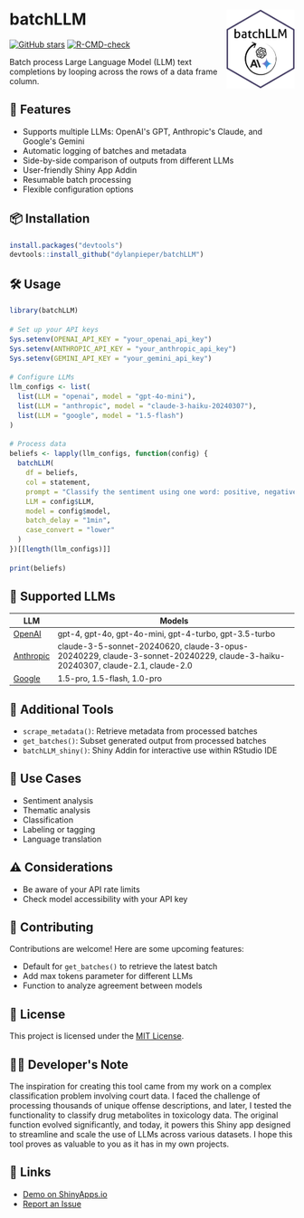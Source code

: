 # batchLLM <img src="inst/batchLLM_hexLogo.png" width="120" align="right"/>

[![GitHub stars](https://img.shields.io/github/stars/dylanpieper/batchLLM?style=social)](https://github.com/dylanpieper/batchLLM/stargazers)
[![R-CMD-check](https://github.com/dylanpieper/batchLLM/workflows/R-CMD-check/badge.svg)](https://github.com/dylanpieper/batchLLM/actions)

Batch process Large Language Model (LLM) text completions by looping across the rows of a data frame column.

## 🚀 Features

- Supports multiple LLMs: OpenAI's GPT, Anthropic's Claude, and Google's Gemini
- Automatic logging of batches and metadata
- Side-by-side comparison of outputs from different LLMs
- User-friendly Shiny App Addin
- Resumable batch processing
- Flexible configuration options

## 📦 Installation

```r
install.packages("devtools")
devtools::install_github("dylanpieper/batchLLM")
```

## 🛠️ Usage

```r
library(batchLLM)

# Set up your API keys
Sys.setenv(OPENAI_API_KEY = "your_openai_api_key")
Sys.setenv(ANTHROPIC_API_KEY = "your_anthropic_api_key")
Sys.setenv(GEMINI_API_KEY = "your_gemini_api_key")

# Configure LLMs
llm_configs <- list(
  list(LLM = "openai", model = "gpt-4o-mini"),
  list(LLM = "anthropic", model = "claude-3-haiku-20240307"),
  list(LLM = "google", model = "1.5-flash")
)

# Process data
beliefs <- lapply(llm_configs, function(config) {
  batchLLM(
    df = beliefs,
    col = statement,
    prompt = "Classify the sentiment using one word: positive, negative, or neutral",
    LLM = config$LLM,
    model = config$model,
    batch_delay = "1min",
    case_convert = "lower"
  )
})[[length(llm_configs)]]

print(beliefs)
```

## 🤖 Supported LLMs

| LLM | Models |
|-----|--------|
| [OpenAI](https://github.com/irudnyts/openai) | gpt-4, gpt-4o, gpt-4o-mini, gpt-4-turbo, gpt-3.5-turbo |
| [Anthropic](https://github.com/yrvelez/claudeR) | claude-3-5-sonnet-20240620, claude-3-opus-20240229, claude-3-sonnet-20240229, claude-3-haiku-20240307, claude-2.1, claude-2.0 |
| [Google](https://github.com/jhk0530/gemini.R) | 1.5-pro, 1.5-flash, 1.0-pro |

## 🧰 Additional Tools

- `scrape_metadata()`: Retrieve metadata from processed batches
- `get_batches()`: Subset generated output from processed batches
- `batchLLM_shiny()`: Shiny Addin for interactive use within RStudio IDE

## 🌟 Use Cases

- Sentiment analysis
- Thematic analysis
- Classification
- Labeling or tagging
- Language translation

## ⚠️ Considerations

- Be aware of your API rate limits
- Check model accessibility with your API key

## 🤝 Contributing

Contributions are welcome! Here are some upcoming features:

- Default for `get_batches()` to retrieve the latest batch
- Add max tokens parameter for different LLMs
- Function to analyze agreement between models

## 📄 License

This project is licensed under the [MIT License](LICENSE).

## 👨‍💻 Developer's Note

The inspiration for creating this tool came from my work on a complex classification problem involving court data. I faced the challenge of processing thousands of unique offense descriptions, and later, I tested the functionality to classify drug metabolites in toxicology data. The original function evolved significantly, and today, it powers this Shiny app designed to streamline and scale the use of LLMs across various datasets. I hope this tool proves as valuable to you as it has in my own projects.

## 🔗 Links

- [Demo on ShinyApps.io](https://dylan-pieper.shinyapps.io/BatchLLM/)
- [Report an Issue](https://github.com/dylanpieper/batchLLM/issues)
